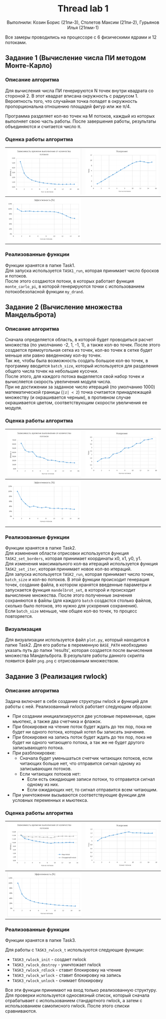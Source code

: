 <h1 align="center">
Thread lab 1
</h1>

<div align="center">
Выполнили: Козин Борис (21пи-3), Столетов Максим (21пи-2), Гурьянов Илья (21пми-1)
</div>

Все замеры проводились на процессоре с 6 физическими ядрами и 12 потоками.

## Задание 1 (Вычисление числа ПИ методом Монте-Карло)

### Описание алгоритма

Для вычисления числа ПИ генерируются N точек внутри квадрата со стороной 2.
В этот квадрат вписана окружность с радиусом 1\. Вероятность того, что случайная точка попадет в окружность
пропорциональна отношению площадей фигур или же π/4.

Программа разделяет кол-во точек на M потоков, каждый из которых выполняет свою часть работы.
После завершения работы, результаты объединяются и считается число π.

### Оценка работы алгоритма

| ![](res/Screenshot_1.png) | ![](res/Screenshot_2.png) |
|:-------------------------:|:-------------------------:|
| ![](res/Screenshot_3.png) |                           |

### Реализованные функции

Функции хранятся в папке Task1.  
Для запуска используется `TASK1_run`, которая принимает число бросков и потоков.  
После этого создаются потоки, в которых работает функция `monte_carlo_pi`, в которой генерируются точки
с использованием потокобезопасной функции `my_drand`.

## Задание 2 (Вычисление множества Мандельброта)

### Описание алгоритма

Сначала определяется область, в которой будет проводиться расчет множества (по умолчанию -2, 1, -1, 1),
а также кол-во точек. После этого создается прямоугольная сетка из точек, кол-во точек в сетке будет
меньше или равно введенному кол-ву точек.  
Так же, чтобы была возможность создать большое кол-во точек, в программу вводится `batch_size`, который
используется для разделения общего числа точек на небольшие кусочки.  
После этого, для каждого потока выделяется свой набор точек и вычисляется скорость увеличения модуля числа.  
При не достижении за заданное число итераций (по умолчанию 1000) математической границы (`|z| < 2`) точка
считается принадлежащей множеству (и окрашивается черным), в противном случае окрашивается цветом,
соответствующим скорости увеличения ее модуля.

### Оценка работы алгоритма

| ![](res/Screenshot_4.png) | ![](res/Screenshot_5.png) |
|:-------------------------:|:-------------------------:|
| ![](res/Screenshot_6.png) |                           |

### Реализованные функции

Функции хранятся в папке Task2.  
Для изменения области отрисовки используется функция `TASK2_set_borders`, которая принимает координаты x0, x1, y0, y1.  
Для изменения максимального кол-ва итераций используется функция `TASK2_set_iter`, которая принимает новое кол-во
итераций.  
Для запуска используется `TASK2_run`, которая принимает число точек, `batch_size` и кол-во потоков.
В этой функции происходит генерация точек, создание файла, в котором хранятся введенные параметры и запускается функция
`mandelbrot_set`, в которой и происходит вычисление множества. После этого полученные значения сохраняются в файлы (для
каждого `batch` создастся столько файлов, сколько было потоков, это нужно для ускорения сохранения).  
Если `batch_size` меньше, чем общее кол-во точек, то процесс повторяется.

### Визуализация

Для визуализации используется файл `plot.py`, который находится в папке Task2. Для его работы в переменную `BASE_PATH`
необходимо указать путь до папки 'results', которая создается после вычисления множества Мандельброта. В результате
работы данного скрипта появится файл `png.png` с отрисованным множеством.

## Задание 3 (Реализация rwlock)

### Описание алгоритма

Задача включает в себя создание структуры rwlock и функций для работы с ней. Реализованный rwlock работает следующим
образом:

* При создании инициализируются две условные переменные, один мьютекс, а также два счетчика и флажок.
* При блокировке на чтение поток будет ждать до тех пор, пока не будет ни одного потока, который хотел бы записать
  значение.
* При блокировке на запись поток будет ждать до тех пор, пока не будет ни одного читающего потока, а так же не будет
  другого записывающего потока.
* При разблокировке:
    * Сначала будет уменьшаться счетчик читающих потоков, если читающих больше нет, что отправится
      сигнал одному из записывающих потоков.
    * Если читающих потоков нет:
        * Если есть ожидающие записи потоки, то отправится сигнал одному из них.
        * Если ожидающих нет, то сигнал отправится всем читающим.
* При уничтожении вызываются соответствующие функции для условных переменных и мьютекса.

### Оценка работы алгоритма

| ![](res/Screenshot_7.png) | ![](res/Screenshot_8.png) |
|:-------------------------:|:-------------------------:|
| ![](res/Screenshot_9.png) |                           |

### Реализованные функции

Функции хранятся в папке Task3.

Для работы с `TASK3_rwlock_t` используются следующие функции:

* `TASK3_rwlock_init` - создает rwlock
* `TASK3_rwlock_destroy` - уничтожает rwlock
* `TASK3_rwlock_rdlock` - ставит блокировку на чтение
* `TASK3_rwlock_wrlock` - ставит блокировку на запись
* `TASK3_rwlock_unlock` - снимает блокировку

Все эти функции принимают на вход только реализованную структуру.  
Для проверки используется односвязный список, который сначала отрабатывает с использованием стандартного rwlock, а
затем с использованием самописного rwlock. После этого списки сравниваются.